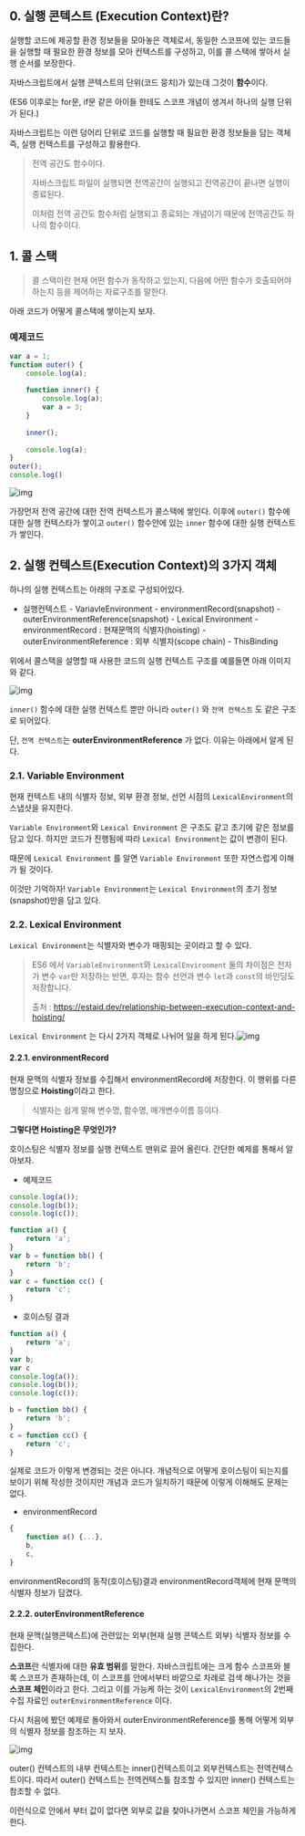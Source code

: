 ## 0. 실행 콘텍스트 (Execution Context)란?



실행할 코드에 제공할 환경 정보들을 모아놓은 객체로서, 동일한 스코프에 있는 코드들을 실행할 때 필요한 환경 정보를 모아 컨텍스트를 구성하고, 이를 콜 스택에 쌓아서 실행 순서를 보장한다.



자바스크립트에서 실행 콘텍스트의 단위(코드 뭉치)가 있는데 그것이 **함수**이다.

(ES6 이후로는 for문, if문 같은 아이들 한테도 스코프 개념이 생겨서 하나의 실행 단위가 된다.)

자바스크립트는 이런 덩어리 단위로 코드를 실행할 때 필요한 환경 정보들을 담는 객체 즉, 실행 컨텍스트를 구성하고 활용한다.



> 전역 공간도 함수이다.
>
> 자바스크립트 파일이 실행되면 전역공간이 실행되고 전역공간이 끝나면 실행이 종료된다.
>
> 이처럼 전역 공간도 함수처럼 실행되고 종료되는 개념이기 때문에 전역공간도 하나의 함수이다.





## 1. 콜 스택

> 콜 스택이란 현재 어떤 함수가 동작하고 있는지, 다음에 어떤 함수가 호출되어야 하는지 등을 제어하는 자료구조를 말한다.



아래 코드가 어떻게 콜스택에 쌓이는지 보자.

### 예제코드

```javascript
var a = 1;
function outer() {
    console.log(a);
    
    function inner() {
        console.log(a);
        var a = 3;
    }
    
    inner();
    
    console.log(a);
}
outer();
console.log()
```

![img](https://media.vlpt.us/images/younoah/post/9556c003-cd14-438f-abf0-b93d67420051/callStack.png)

가장먼저 전역 공간에 대한 전역 컨텍스트가 콜스택에 쌓인다. 이후에 `outer()` 함수에 대한 실행 컨텍스타가 쌓이고 `outer()` 함수안에 있는 `inner` 함수에 대한 실행 컨텍스트가 쌓인다.





## 2. 실행 컨텍스트(Execution Context)의 3가지 객체

하나의 실행 컨텍스트는 아래의 구조로 구성되어있다.

- 실행컨텍스트
	\- VariavleEnvironment
	\- environmentRecord(snapshot)
	\- outerEnvironmentReference(snapshot)
	\- Lexical Environment
	\- environmentRecord : 현재문맥의 식별자(hoisting)
	\- outerEnvironmentReference : 외부 식별자(scope chain)
	\- ThisBinding



위에서 콜스택을 설명할 때 사용한 코드의 실행 컨텍스트 구조를 예를들면 아래 이미지와 같다.

![img](https://media.vlpt.us/images/younoah/post/04ab7135-9c01-40e7-a658-0e7c6534ce72/Execution_context.png)

`inner()` 함수에 대한 실행 컨텍스트 뿐만 아니라 `outer()` 와 `전역 컨텍스트` 도 같은 구조로 되어있다.

단, `전역 컨텍스트`는 **outerEnvironmentReference** 가 없다. 이유는 아래에서 알게 된다.





### 2.1. Variable Environment

현재 컨텍스트 내의 식별자 정보, 외부 환경 정보, 선언 시점의 `LexicalEnvironment`의 스냅샷을 유지한다.



`Variable Environment`와 `Lexical Environment` 은 구조도 같고 초기에 같은 정보를 담고 있다. 하지만 코드가 진행됨에 따라 `Lexical Environment`는 값이 변경이 된다.

때문에 `Lexical Environment` 를 알면 `Variable Environment` 또한 자연스럽게 이해가 될 것이다.



이것만 기억하자! `Variable Environment`는 `Lexical Environment`의 초기 정보(snapshot)만을 담고 있다.





### 2.2. Lexical Environment

`Lexical Environment`는 식별자와 변수가 매핑되는 곳이라고 할 수 있다.

> ES6 에서 `VariableEnvironment`와 `LexicalEnvironment` 둘의 차이점은 전자가 변수 `var`만 저장하는 반면, 후자는 함수 선언과 변수 `let`과 `const`의 바인딩도 저장합니다.
>
> 출처 : https://estaid.dev/relationship-between-execution-context-and-hoisting/



`Lexical Environment` 는 다시 2가지 객체로 나뉘어 일을 하게 된다.![img](https://media.vlpt.us/images/younoah/post/76fcd656-db9a-40c1-9cef-671aeab5f385/javascript1.png)



#### 2.2.1. environmentRecord

현재 문맥의 식별자 정보를 수집해서 environmentRecord에 저장한다. 이 행위를 다른 명칭으로 **Hoisting**이라고 한다.

> 식별자는 쉽게 말해 변수명, 함수명, 매개변수이름 등이다.



**그렇다면 Hoisting은 무엇인가?**

호이스팅은 식별자 정보를 실행 컨텍스트 맨위로 끌어 올린다. 간단한 예제를 통해서 알아보자.

- 예제코드

```javascript
console.log(a());
console.log(b());
console.log(c());

function a() {
    return 'a';
}
var b = function bb() {
    return 'b';
}
var c = function cc() {
    return 'c';
}
```



- 호이스팅 결과

```javascript
function a() {
    return 'a';
}
var b;
var c
console.log(a());
console.log(b());
console.log(c());

b = function bb() {
    return 'b';
}
c = function cc() {
    return 'c';
}
```

실제로 코드가 이렇게 변경되는 것은 아니다. 개념적으로 어떻게 호이스팅이 되는지를 보이기 위해 작성한 것이지만 개념과 코드가 일치하기 때문에 이렇게 이해해도 문제는 없다.



- environmentRecord

```javascript
{
    function a() {...},
    b,
	c,  
}
```

environmentRecord의 동작(호이스팅)결과 environmentRecord객체에 현재 문맥의 식별자 정보가 담겼다.





#### 2.2.2. outerEnvironmentReference

현재 문맥(실행콘텍스트)에 관련있는 외부(현재 실행 콘텍스트 외부) 식별자 정보를 수집한다.

**스코프**란 식별자에 대한 **유효 범위**를 말한다. 자바스크립트에는 크게 함수 스코프와 블록 스코프가 존재하는데, 이 스코프를 안에서부터 바깥으로 차례로 검색 해나가는 것을 **스코프 체인**이라고 한다. 그리고 이를 가능케 하는 것이 `LexicalEnvironment`의 2번째 수집 자료인 `outerEnvironmentReference` 이다.



다시 처음에 봤던 예제로 돌아와서 outerEnvironmentReference를 통해 어떻게 외부의 식별자 정보를 참조하는 지 보자.

![img](https://media.vlpt.us/images/younoah/post/57ad0f75-830c-4328-891c-ebd698e700e6/scopeChain.png)

outer() 컨텍스트의 내부 컨텍스트는 inner()컨텍스트이고 외부컨텍스트는 전역컨텍스트이다. 따라서 outer() 컨텍스트는 전역컨텍스틀 참조할 수 있지만 inner() 컨텍스트는 참조할 수 없다.

이런식으로 안에서 부터 값이 없다면 외부로 값을 찾아나가면서 스코프 체인을 가능하게 한다.